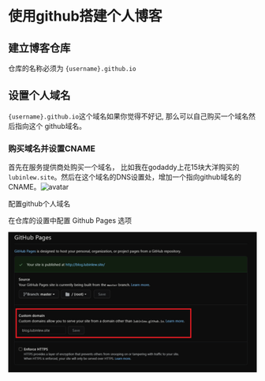 # 使用github搭建个人博客

## 建立博客仓库

仓库的名称必须为 `{username}.github.io`



## 设置个人域名

`{username}.github.io`这个域名如果你觉得不好记, 那么可以自己购买一个域名然后指向这个 github域名。

### 购买域名并设置CNAME

首先在服务提供商处购买一个域名， 比如我在godaddy上花15块大洋购买的 `lubinlew.site`。然后在这个域名的DNS设置处，增加一个指向github域名的CNAME。![avatar](_sources/images/others/godaddy_cname_config.png)

配置github个人域名

在仓库的设置中配置 Github Pages 选项

![avatar](_sources/images/others/blog/github_pages_custom_domain.png)
